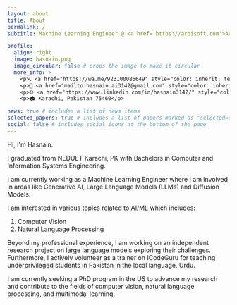 ```yaml
---
layout: about
title: About
permalink: /
subtitle: Machine Learning Engineer @ <a href='https://arbisoft.com'>Arbisoft</a>

profile:
  align: right
  image: hasnain.png
  image_circular: false # crops the image to make it circular
  more_info: >
    <p>📞 <a href="https://wa.me/923100086649" style="color: inherit; text-decoration: underline; underline">+92 (310) 0086649</a> </p>
    <p>📧 <a href="mailto:hasnain.ai3142@gmail.com" style="color: inherit; text-decoration: underline; underline">hasnain.ai3142@gmail.com</a> </p>
    <p>🌐 <a href="https://www.linkedin.com/in/hasnain3142/" style="color: inherit; text-decoration: underline; underline">linkedin.com/in/hasnain3142</a> </p>
    <p>🏠 Karachi, Pakistan 75460</p>

news: true # includes a list of news items
selected_papers: true # includes a list of papers marked as "selected={true}"
social: false # includes social icons at the bottom of the page
---
```


Hi, I'm Hasnain.

I graduated from NEDUET Karachi, PK with Bachelors in Computer and Information Systems Engineering.

I am currently working as a Machine Learning Engineer where I am involved in areas like Generative AI, Large Language Models (LLMs) and Diffusion Models.

I am interested in various topics related to AI/ML which includes:
<ol>
<li> Computer Vision </li>
<li> Natural Language Processing </li>
</ol>

Beyond my professional experience, I am working on an independent research project on large language models exploring their challenges. Furthermore, I actively volunteer as a trainer on ICodeGuru for teaching underprivileged students in Pakistan in the local language, Urdu.

I am currently seeking a PhD program in the US to advance my research and contribute to the fields of computer vision, natural language processing, and multimodal learning.
